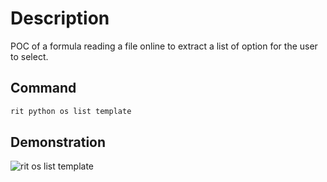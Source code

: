 # Description

POC of a formula reading a file online to extract a list of option for the user to select.

## Command

```bash
rit python os list template
```

## Demonstration

![rit os list template](https://user-images.githubusercontent.com/22433243/129926715-459da217-aa7e-43d2-837b-b01b29603c66.png)
